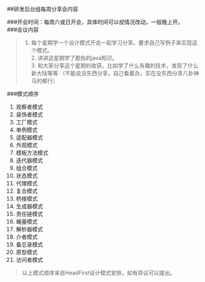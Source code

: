 ##研发后台组每周分享会内容  

###开会时间：每周六或日开会，具体时间可以视情况改动，一般晚上开。  
###会议内容  
 > 1. 每个星期学一个设计模式开会一起学习分享。要求自己写例子来实现这个模式。  
    2. 讲讲这星期学了那些的java知识。  
    3. 和大家分享这个星期的收获。比如学了什么有趣的技术，发现了什么新大陆等等
    （不能说没东西分享，自己看着办，实在没东西分享八卦神马的都行）    
    
###模式顺序  
1. 观察者模式  
2. 装饰者模式  
3. 工厂模式  
4. 单例模式  
5. 适配器模式  
6. 外观模式  
7. 模板方法模式  
8. 迭代器模式  
9. 组合模式  
10. 状态模式  
11. 代理模式  
12. 复合模式  
13. 桥接模式  
14. 生成器模式  
15. 责任链模式  
16. 蝇量模式  
17. 解析器模式  
18. 介者模式  
19. 备忘录模式  
20. 原型模式  
21. 访问者模式  
  
 > 以上模式顺序来自HeadFirst设计模式安排，如有异议可以提出。